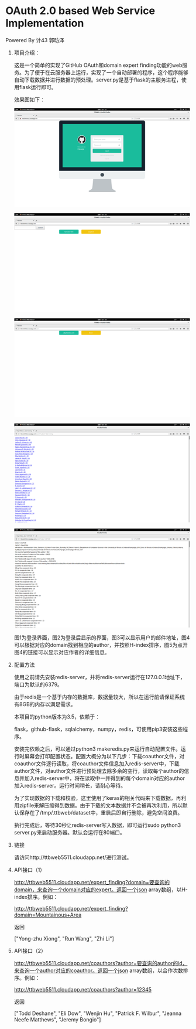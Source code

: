 # OAuth 2.0 based Web Service Implementation

Powered By 计43 郭昉泽

1. 项目介绍：

   这是一个简单的实现了GitHub OAuth和domain expert finding功能的web服务。为了便于在云服务器上运行，实现了一个自动部署的程序，这个程序能够自动下载数据并进行数据的预处理。server.py是基于flask的主服务进程，使用flask运行即可。

   效果图如下：

   ![1](1.png)

   ![2](2.png)

   ![3](3.png)

   ![4](4.png)

   ![5](5.png)

   图1为登录界面，图2为登录后显示的界面，图3可以显示用户的邮件地址，图4可以根据对应的domain找到相应的author，并按照H-index排序，图5为点开图4的链接可以显示对应作者的详细信息。

2. 配置方法

   使用之前请先安装redis-server，并将redis-server运行在127.0.0.1地址下，端口为默认的6379。

   由于redis是一个基于内存的数据库，数据量较大，所以在运行前请保证系统有8GB的内存以满足需求。

   本项目的python版本为3.5，依赖于：

   flask，github-flask，sqlalchemy，numpy，redis，可使用pip3安装这些程序。

   安装完依赖之后，可以通过python3 makeredis.py来运行自动配置文件。运行时屏幕会打印配置状态。配置大概分为以下几步：下载coauthor文件，对coauthor文件逐行读取，将coauthor文件信息加入redis-server中，下载author文件，对author文件进行预处理去除多余的空行，读取每个author的信息并加入redis-server中，将在读取中一并得到的每个domain对应的author加入redis-server。运行时间稍长，请耐心等待。

   为了实现数据的下载和校验，这里使用了keras的相关代码来下载数据，再利用zipfile来解压缩得到数据。由于下载的文本数据并不会被再次利用，所以默认保存在了/tmp/.ttbweb/dataset中，重启后即自行删除，避免空间浪费。

   执行完成后，等待30秒让redis-server写入数据，即可运行sudo python3 server.py来启动服务器。默认会运行在80端口。

3. 链接

   请访问http://ttbweb5511.cloudapp.net/进行测试。

4. API接口（1）

   http://ttbweb5511.cloudapp.net/expert_finding?domain=要查询的domain，来查询一个domain对应的expert。返回一个json array数组，以H-index排序。例如：

   http://ttbweb5511.cloudapp.net/expert_finding?domain=Mountainous+Area

   返回

   ["Yong-zhu Xiong", "Run Wang", "Zhi Li"]

5. API接口（2）

   http://ttbweb5511.cloudapp.net/coauthors?author=要查询的author的id，来查询一个author对应的coauthor。返回一个json array数组，以合作次数排序。例如：

   http://ttbweb5511.cloudapp.net/coauthors?author=12345

   返回

   ["Todd Deshane", "Eli Dow", "Wenjin Hu", "Patrick F. Wilbur", "Jeanna Neefe Matthews", "Jeremy Bongio"]